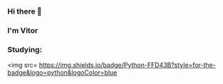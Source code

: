 ### Hi there 👋
### I'm Vitor

### Studying:
<img src=	https://img.shields.io/badge/Python-FFD43B?style=for-the-badge&logo=python&logoColor=blue
<!--
**vitor-tatiama/vitor-tatiama** is a ✨ _special_ ✨ repository because its `README.md` (this file) appears on your GitHub profile.

Here are some ideas to get you started:

- 🔭 I’m currently working on ...
- 🌱 I’m currently learning ...
- 👯 I’m looking to collaborate on ...
- 🤔 I’m looking for help with ...
- 💬 Ask me about ...
- 📫 How to reach me: ...
- 😄 Pronouns: ...
- ⚡ Fun fact: ...
-->
